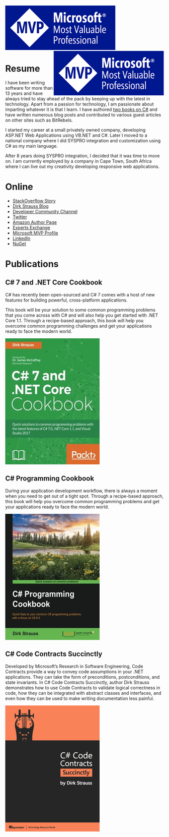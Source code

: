 ![MVP Logo](https://github.com/dirkstrauss/mycdn/raw/master/MVP/mvpLogo.png)
<img style="float: right;" src="https://github.com/dirkstrauss/mycdn/raw/master/MVP/mvpLogo.png">
# Resume


I have been writing software for more than 13 years and have always tried to stay ahead of the pack by keeping up with the latest in technology. Apart from a passion for technology, I am passionate about imparting whatever it is that I learn. I have authored [two books on C#](http://www.amazon.com/author/dirkstrauss) and have written numerous blog posts and contributed to various guest articles on other sites such as BitRebels. 

I started my career at a small privately owned company, developing ASP.NET Web Applications using VB.NET and C#. Later I moved to a national company where I did SYSPRO integration and customization using C# as my main language. 

After 8 years doing SYSPRO integration, I decided that it was time to move on. I am currently employed by a company in Cape Town, South Africa where I can live out my creativity developing responsive web applications. 

# Online

* [StackOverflow Story](http://stackoverflow.com/story/dirkstrauss)
* [Dirk Strauss Blog](https://dirkstrauss.com)
* [Developer Community Channel](http://www.youtube.com/developercommunity)
* [Twitter](https://www.twitter.com/dirkstrauss)
* [Amazon Author Page](http://amazon.com/author/dirkstrauss)
* [Experts Exchange](https://rdsrc.us/AQS1sy)
* [Microsoft MVP Profile](http://bit.ly/2cPDeY0)
* [LinkedIn](http://za.linkedin.com/in/dirkstrauss)
* [NuGet](https://preview.nuget.org/profiles/dirkstrauss)

# Publications

## C# 7 and .NET Core Cookbook
C# has recently been open-sourced and C# 7 comes with a host of new features for building powerful, cross-platform applications.

This book will be your solution to some common programming problems that you come across with C# and will also help you get started with .NET Core 1.1. Through a recipe-based approach, this book will help you overcome common programming challenges and get your applications ready to face the modern world.

![CSharp 7](https://github.com/dirkstrauss/mycdn/raw/master/publications/csharp7.jpg)

## C# Programming Cookbook
During your application development workflow, there is always a moment when you need to get out of a tight spot. Through a recipe-based approach, this book will help you overcome common programming problems and get your applications ready to face the modern world.

![CSharp Programming Cookbook](https://github.com/dirkstrauss/mycdn/raw/master/publications/csharpcookbook.jpg)

## C# Code Contracts Succinctly
Developed by Microsoft’s Research in Software Engineering, Code Contracts provide a way to convey code assumptions in your .NET applications. They can take the form of preconditions, postconditions, and state invariants. In C# Code Contracts Succinctly, author Dirk Strauss demonstrates how to use Code Contracts to validate logical correctness in code, how they can be integrated with abstract classes and interfaces, and even how they can be used to make writing documentation less painful.

![Code Contracts](https://github.com/dirkstrauss/mycdn/raw/master/publications/csharpcontracts-succinctly.png)


